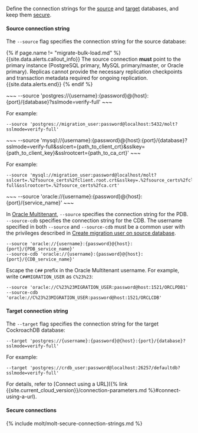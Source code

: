 Define the connection strings for the [source](#source-connection-string) and [target](#target-connection-string) databases, and keep them [secure](#secure-connections).

#### Source connection string

The `--source` flag specifies the connection string for the source database:

{% if page.name != "migrate-bulk-load.md" %}
{{site.data.alerts.callout_info}}
The source connection **must** point to the primary instance (PostgreSQL primary, MySQL primary/master, or Oracle primary). Replicas cannot provide the necessary replication checkpoints and transaction metadata required for ongoing replication.
{{site.data.alerts.end}}
{% endif %}

<section class="filter-content" markdown="1" data-scope="postgres">
~~~
--source 'postgres://{username}:{password}@{host}:{port}/{database}?sslmode=verify-full'
~~~

For example:

~~~
--source 'postgres://migration_user:password@localhost:5432/molt?sslmode=verify-full'
~~~
</section>

<section class="filter-content" markdown="1" data-scope="mysql">
~~~
--source 'mysql://{username}:{password}@{host}:{port}/{database}?sslmode=verify-full&sslcert={path_to_client_crt}&sslkey={path_to_client_key}&sslrootcert={path_to_ca_crt}'
~~~

For example:

~~~
--source 'mysql://migration_user:password@localhost/molt?sslcert=.%2fsource_certs%2fclient.root.crt&sslkey=.%2fsource_certs%2fclient.root.key&sslmode=verify-full&sslrootcert=.%2fsource_certs%2fca.crt'
~~~
</section>

<section class="filter-content" markdown="1" data-scope="oracle">
~~~
--source 'oracle://{username}:{password}@{host}:{port}/{service_name}'
~~~

In [Oracle Multitenant](https://docs.oracle.com/en/database/oracle/oracle-database/21/cncpt/CDBs-and-PDBs.html), `--source` specifies the connection string for the PDB. `--source-cdb` specifies the connection string for the CDB. The username specified in both `--source` and `--source-cdb` must be a common user with the privileges described in [Create migration user on source database](#create-migration-user-on-source-database).

~~~
--source 'oracle://{username}:{password}@{host}:{port}/{PDB_service_name}'
--source-cdb 'oracle://{username}:{password}@{host}:{port}/{CDB_service_name}'
~~~

Escape the `C##` prefix in the Oracle Multitenant username. For example, write `C##MIGRATION_USER` as `C%23%23`:

~~~
--source 'oracle://C%23%23MIGRATION_USER:password@host:1521/ORCLPDB1'
--source-cdb 'oracle://C%23%23MIGRATION_USER:password@host:1521/ORCLCDB'
~~~
</section>

#### Target connection string

The `--target` flag specifies the connection string for the target CockroachDB database:

~~~
--target 'postgres://{username}:{password}@{host}:{port}/{database}?sslmode=verify-full'
~~~

For example:

~~~
--target 'postgres://crdb_user:password@localhost:26257/defaultdb?sslmode=verify-full'
~~~

For details, refer to [Connect using a URL]({% link {{site.current_cloud_version}}/connection-parameters.md %}#connect-using-a-url).

#### Secure connections

{% include molt/molt-secure-connection-strings.md %}